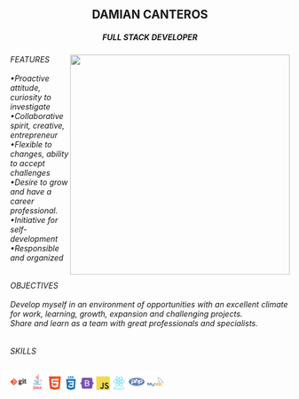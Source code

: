 <div align="center"> 
  <h2>DAMIAN CANTEROS</h2>
  <h5>FULL STACK DEVELOPER</h5>
</div> 
<div align="left" width="396" height="396"> 

<img src= "https://user-images.githubusercontent.com/109114128/194421366-81e9dfda-c1bb-4cf1-88ab-1ca323003d3f.png" align="right" width="396" height="396">

  <h6>FEATURES<br><br>
  •Proactive attitude, curiosity to investigate<br> 
  •Collaborative spirit, creative, entrepreneur<br> 
  •Flexible to changes, ability to accept challenges<br>
  •Desire to grow and have a career professional.<br> 
  •Initiative for self-development<br> 
  •Responsible and organized</h6>
  
  <h2></h2>
  <h6>OBJECTIVES<br><br>
  Develop myself in an environment of opportunities with an excellent climate<br> 
  for work, learning, growth, expansion and challenging projects.<br> 
  Share and learn as a team with great professionals and specialists.</h6>
  
  <h2></h2>
  <h6>SKILLS</h6>
  <img src= "https://github.com/devicons/devicon/blob/master/icons/git/git-original-wordmark.svg" width="30" height="30">

  <img src= "https://github.com/devicons/devicon/blob/master/icons/java/java-original-wordmark.svg" width="30" height="30">

  <img src= "https://github.com/devicons/devicon/blob/master/icons/html5/html5-original.svg" width="25" height="25">

 <img src= "https://github.com/devicons/devicon/blob/master/icons/css3/css3-plain-wordmark.svg" width="25" height="25">

 <img src= "https://github.com/devicons/devicon/blob/master/icons/bootstrap/bootstrap-plain.svg" width="25" height="25">

 <img src= "https://github.com/devicons/devicon/blob/master/icons/javascript/javascript-original.svg" width="25" height="25">

 <img src= "https://github.com/devicons/devicon/blob/master/icons/react/react-original-wordmark.svg" width="25" height="25">

 <img src= "https://github.com/devicons/devicon/blob/master/icons/php/php-plain.svg" width="30" height="30">

 <img src= "https://github.com/devicons/devicon/blob/master/icons/mysql/mysql-original-wordmark.svg" width="30" height="30">

</div>
